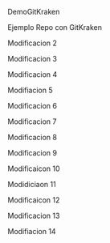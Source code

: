 DemoGitKraken


Ejemplo Repo con GitKraken

Modificacion 2

Modificacion 3

Modificacion 4

Modifiacion 5

Modificacion 6

Modificacion 7

Modificacion 8

Modificacion 9

Modificaicon 10

Modidiciaon 11

Modificaicon 12

Modificacion 13

Modifiacion 14
